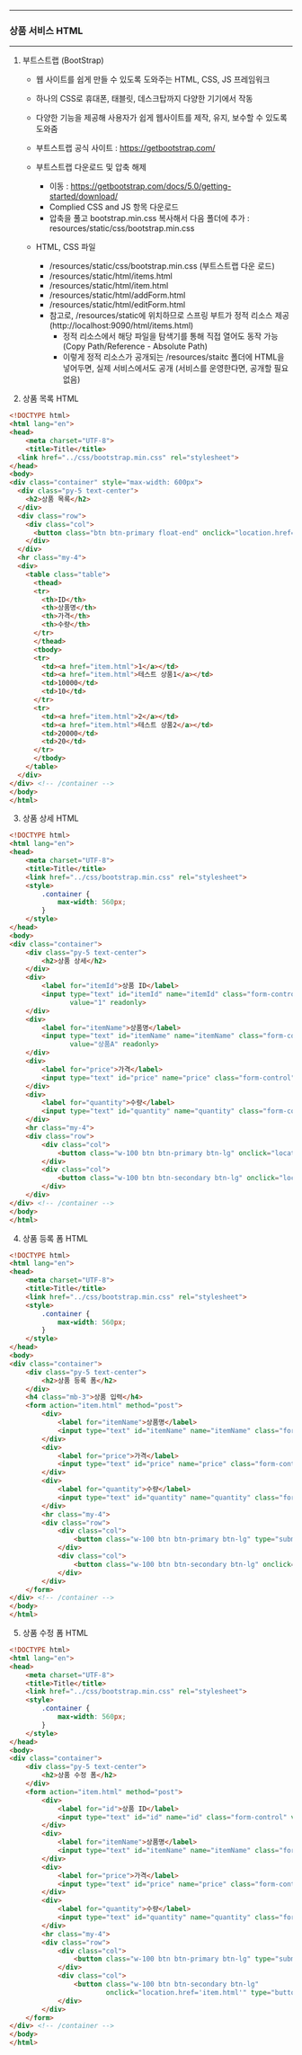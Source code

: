 -----
### 상품 서비스 HTML
-----
1. 부트스트랩 (BootStrap)
   - 웹 사이트를 쉽게 만들 수 있도록 도와주는 HTML, CSS, JS 프레임워크
   - 하나의 CSS로 휴대폰, 태블릿, 데스크탑까지 다양한 기기에서 작동
   - 다양한 기능을 제공해 사용자가 쉽게 웹사이트를 제작, 유지, 보수할 수 있도록 도와줌

   - 부트스트랩 공식 사이트 : https://getbootstrap.com/
   - 부트스트랩 다운로드 및 압축 해제
     + 이동 : https://getbootstrap.com/docs/5.0/getting-started/download/
     + Complied CSS and JS 항목 다운로드
     + 압축을 풀고 bootstrap.min.css 복사해서 다음 폴더에 추가 : resources/static/css/bootstrap.min.css

   - HTML, CSS 파일
     + /resources/static/css/bootstrap.min.css (부트스트랩 다운 로드)
     + /resources/static/html/items.html
     + /resources/static/html/item.html
     + /resources/static/html/addForm.html
     + /resources/static/html/editForm.html
     + 참고로, /resources/static에 위치하므로 스프링 부트가 정적 리소스 제공 (http://localhost:9090/html/items.html)
       * 정적 리소스에서 해당 파일을 탐색기를 통해 직접 열어도 동작 가능 (Copy Path/Reference - Absolute Path)
       * 이렇게 정적 리소스가 공개되는 /resources/staitc 폴더에 HTML을 넣어두면, 실제 서비스에서도 공개 (서비스를 운영한다면, 공개할 필요 없음)

2. 상품 목록 HTML
```html
<!DOCTYPE html>
<html lang="en">
<head>
    <meta charset="UTF-8">
    <title>Title</title>
  <link href="../css/bootstrap.min.css" rel="stylesheet">
</head>
<body>
<div class="container" style="max-width: 600px">
  <div class="py-5 text-center">
    <h2>상품 목록</h2>
  </div>
  <div class="row">
    <div class="col">
      <button class="btn btn-primary float-end" onclick="location.href='addForm.html'" type="button">상품 등록</button>
    </div>
  </div>
  <hr class="my-4">
  <div>
    <table class="table">
      <thead>
      <tr>
        <th>ID</th>
        <th>상품명</th>
        <th>가격</th>
        <th>수량</th>
      </tr>
      </thead>
      <tbody>
      <tr>
        <td><a href="item.html">1</a></td>
        <td><a href="item.html">테스트 상품1</a></td>
        <td>10000</td>
        <td>10</td>
      </tr>
      <tr>
        <td><a href="item.html">2</a></td>
        <td><a href="item.html">테스트 상품2</a></td>
        <td>20000</td>
        <td>20</td>
      </tr>
      </tbody>
    </table>
  </div>
</div> <!-- /container -->
</body>
</html>
```

3. 상품 상세 HTML
```html
<!DOCTYPE html>
<html lang="en">
<head>
    <meta charset="UTF-8">
    <title>Title</title>
    <link href="../css/bootstrap.min.css" rel="stylesheet">
    <style>
        .container {
            max-width: 560px;
        }
    </style>
</head>
<body>
<div class="container">
    <div class="py-5 text-center">
        <h2>상품 상세</h2>
    </div>
    <div>
        <label for="itemId">상품 ID</label>
        <input type="text" id="itemId" name="itemId" class="form-control"
               value="1" readonly>
    </div>
    <div>
        <label for="itemName">상품명</label>
        <input type="text" id="itemName" name="itemName" class="form-control"
               value="상품A" readonly>
    </div>
    <div>
        <label for="price">가격</label>
        <input type="text" id="price" name="price" class="form-control" value="10000" readonly>
    </div>
    <div>
        <label for="quantity">수량</label>
        <input type="text" id="quantity" name="quantity" class="form-control" value="10" readonly>
    </div>
    <hr class="my-4">
    <div class="row">
        <div class="col">
            <button class="w-100 btn btn-primary btn-lg" onclick="location.href='editForm.html'" type="button">상품 수정</button>
        </div>
        <div class="col">
            <button class="w-100 btn btn-secondary btn-lg" onclick="location.href='items.html'" type="button">목록으로</button>
        </div>
    </div>
</div> <!-- /container -->
</body>
</html>
```

4. 상품 등록 폼 HTML
```html
<!DOCTYPE html>
<html lang="en">
<head>
    <meta charset="UTF-8">
    <title>Title</title>
    <link href="../css/bootstrap.min.css" rel="stylesheet">
    <style>
        .container {
            max-width: 560px;
        }
    </style>
</head>
<body>
<div class="container">
    <div class="py-5 text-center">
        <h2>상품 등록 폼</h2>
    </div>
    <h4 class="mb-3">상품 입력</h4>
    <form action="item.html" method="post">
        <div>
            <label for="itemName">상품명</label>
            <input type="text" id="itemName" name="itemName" class="form-control" placeholder="이름을 입력하세요">
        </div>
        <div>
            <label for="price">가격</label>
            <input type="text" id="price" name="price" class="form-control" placeholder="가격을 입력하세요">
        </div>
        <div>
            <label for="quantity">수량</label>
            <input type="text" id="quantity" name="quantity" class="form-control" placeholder="수량을 입력하세요">
        </div>
        <hr class="my-4">
        <div class="row">
            <div class="col">
                <button class="w-100 btn btn-primary btn-lg" type="submit">상품 등록</button>
            </div>
            <div class="col">
                <button class="w-100 btn btn-secondary btn-lg" onclick="location.href='items.html'" type="button">취소</button>
            </div>
        </div>
    </form>
</div> <!-- /container -->
</body>
</html>
```

5. 상품 수정 폼 HTML
```html
<!DOCTYPE html>
<html lang="en">
<head>
    <meta charset="UTF-8">
    <title>Title</title>
    <link href="../css/bootstrap.min.css" rel="stylesheet">
    <style>
        .container {
            max-width: 560px;
        }
    </style>
</head>
<body>
<div class="container">
    <div class="py-5 text-center">
        <h2>상품 수정 폼</h2>
    </div>
    <form action="item.html" method="post">
        <div>
            <label for="id">상품 ID</label>
            <input type="text" id="id" name="id" class="form-control" value="1" readonly>
        </div>
        <div>
            <label for="itemName">상품명</label>
            <input type="text" id="itemName" name="itemName" class="form-control" value="상품A">
        </div>
        <div>
            <label for="price">가격</label>
            <input type="text" id="price" name="price" class="form-control" value="10000">
        </div>
        <div>
            <label for="quantity">수량</label>
            <input type="text" id="quantity" name="quantity" class="form-control" value="10">
        </div>
        <hr class="my-4">
        <div class="row">
            <div class="col">
                <button class="w-100 btn btn-primary btn-lg" type="submit">저장</button>
            </div>
            <div class="col">
                <button class="w-100 btn btn-secondary btn-lg"
                        onclick="location.href='item.html'" type="button">취소</button>
            </div>
        </div>
    </form>
</div> <!-- /container -->
</body>
</html>
```
